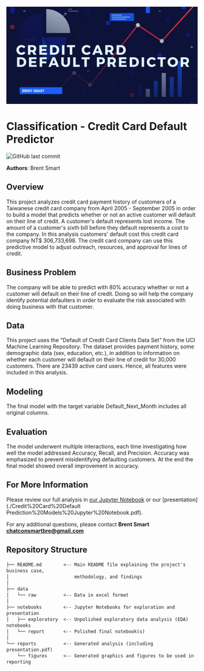 <img src="header.jpg" alt="Repo Header"/><br/>

# Classification - Credit Card Default Predictor

![GitHub last commit](https://img.shields.io/github/last-commit/smartbre/credit-default)<br/>

**Authors**: Brent Smart

## Overview

This project analyzes credit card payment history of customers of a Taiwanese credit card company from April 2005 - September 2005 in order to build a model that predicts whether or not an active customer will default on their line of credit. A customer's default represents lost income. The amount of a customer's sixth bill before they default represents a cost to the company. In this analysis customers' default cost this credit card company NT$ 306,733,698. The credit card company can use this predictive model to adjust outreach, resources, and approval for lines of credit.

## Business Problem

The company will be able to predict with 80% accuracy whether or not a customer will default on their line of credit. Doing so will help the company identify potential defaulters in order to evaluate the risk associated with doing business with that customer.

## Data

This project uses the "Default of Credit Card Clients Data Set" from the UCI Machine Learning Repository. The dataset provides payment history, some demographic data (sex, education, etc.), in addition to information on whether each customer will default on their line of credit for 30,000 customers. There are 23439 active card users. Hence, all features were included in this analysis.


## Modeling

The final model with the target variable Default_Next_Month includes all original columns. 

## Evaluation

The model underwent multiple interactions, each time investigating how well the model addressed Accuracy, Recall, and Precision. Accuracy was emphasized to prevent misidentifying defaulting customers. At the end the final model showed overall improvement in accuracy. 


## For More Information

Please review our full analysis in [our Jupyter Notebook](./notebooks/report/Credit%20Card%20Default%20Prediction%20Models.ipynb) or our [presentation](./Credit%20Card%20Default Prediction%20Models%20Jupyter%20Notebook.pdf).

For any additional questions, please contact **Brent Smart chatconsmartbre@gmail.com**

## Repository Structure

```
├── README.md        <-- Main README file explaining the project's business case,
│                        methodology, and findings
│
├── data             
│   └── raw          <-- Data in excel format
│
├── notebooks        <-- Jupyter Notebooks for exploration and presentation
│   ├── exploratory  <-- Unpolished exploratory data analysis (EDA) notebooks
│   └── report       <-- Polished final notebook(s)
│
└── reports          <-- Generated analysis (including presentation.pdf)
    └── figures      <-- Generated graphics and figures to be used in reporting
